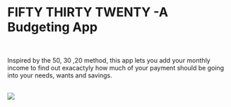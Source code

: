 <p align="center">
</p>

<h1>FIFTY THIRTY TWENTY -A Budgeting App</h1>
<br>
<p> Inspired by the 50, 30 ,20 method, this app lets you add your monthly income to find out exacactyly how much of your payment should be going into your needs, wants and savings. </p><br />

<img src="https://i.imgur.com/GKEAvaN.png">





